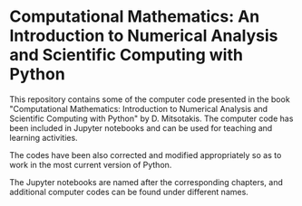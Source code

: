 # Computational Mathematics: An Introduction to Numerical Analysis and Scientific Computing with Python

This repository contains some of the computer code presented in the book "Computational Mathematics: Introduction to Numerical Analysis and Scientific Computing with Python" by D. Mitsotakis. The computer code has been included in Jupyter notebooks and can be used for teaching and learning activities. 

The codes have been also corrected and modified appropriately so as to work in the most current version of Python.

The Jupyter notebooks are named after the corresponding chapters, and additional computer codes can be found under different names.
